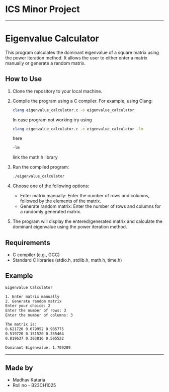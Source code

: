 # ICS Minor Project

---

# Eigenvalue Calculator

This program calculates the dominant eigenvalue of a square matrix using the power iteration method. It allows the user to either enter a matrix manually or generate a random matrix.

## How to Use

1. Clone the repository to your local machine.
2. Compile the program using a C compiler. For example, using Clang:

   ```bash
   clang eigenvalue_calculator.c -o eigenvalue_calculator
   ```
   In case program not working try using 
   ```bash
   clang eigenvalue_calculator.c -o eigenvalue_calculator -lm
   ```

   here 
   ```bash
   -lm
   ```
   link the math.h library 
3. Run the compiled program:

   ```bash
   ./eigenvalue_calculator
   ```

4. Choose one of the following options:

   - Enter matrix manually: Enter the number of rows and columns, followed by the elements of the matrix.
   - Generate random matrix: Enter the number of rows and columns for a randomly generated matrix.

5. The program will display the entered/generated matrix and calculate the dominant eigenvalue using the power iteration method.

## Requirements

- C compiler (e.g., GCC)
- Standard C libraries (stdio.h, stdlib.h, math.h, time.h)

## Example

```bash
Eigenvalue Calculator

1. Enter matrix manually
2. Generate random matrix
Enter your choice: 2
Enter the number of rows: 3
Enter the number of columns: 3

The matrix is:
0.621720 0.679952 0.985775
0.519720 0.151520 0.335464
0.819637 0.303816 0.505522

Dominant Eigenvalue: 1.709209
```

---
## Made by 
- Madhav Kataria 
- Roll no - B23CH1025 


